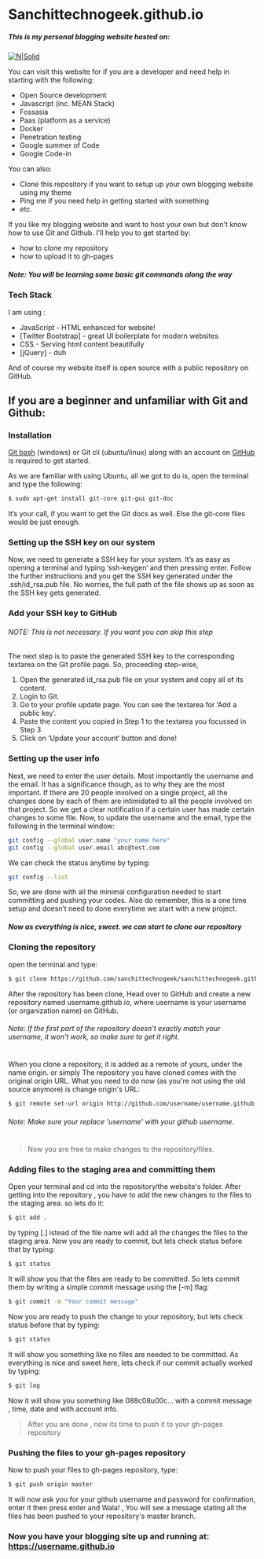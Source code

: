 # Sanchittechnogeek.github.io
##### This is my personal blogging website hosted on:

[![N|Solid](https://0ebdc219a6018a0b4949-5cd5d2f3f64eaf0eb4e05aee819f5378.ssl.cf5.rackcdn.com/workflows/deploy-to-github-pages/cover-deploy-to-github-pages.png)](https://pages.github.com/)

You can visit this website for if you are a developer and need help in starting with the following:

  - Open Source development
  - Javascript (inc. MEAN Stack)
  - Fossasia
  - Paas (platform as a service)
  - Docker
  - Penetration testing
  - Google summer of Code
  - Google Code-in

You can also:
  - Clone this repository if you want to setup up your own blogging website using my theme
  - Ping me if you need help in getting started with something
  - etc.

If you like my blogging website and want to host your own but don't know how to use Git and Github. I'll help you to get started by:  

- how to clone my repository
- how to upload it to gh-pages
##### Note: You will be learning some basic git commands along the way

### Tech Stack

I am using :

* JavaScript - HTML enhanced for website!
* [Twitter Bootstrap] - great UI boilerplate for modern websites
* CSS - Serving html content beautifully
* [jQuery] - duh

And of course my website itself is open source with a public repository on GitHub.

## If you are a beginner and unfamiliar with Git and Github:

### Installation

[Git bash](https://git-scm.com/download/win) (windows) or Git cli (ubuntu/linux) along with an account on [GitHub](https://github.com/join) is required to get started.

As we are familiar with using Ubuntu, all we got to do is, open the terminal and type the following:
```sh
$ sudo apt-get install git-core git-gui git-doc
```
It’s your call, if you want to get the Git docs as well. Else the git-core files would be just enough.

### Setting up the SSH key on our system

Now, we need to generate a SSH key for your system. It’s as easy as opening a terminal and typing ‘ssh-keygen‘ and then pressing enter. Follow the further instructions and you get the SSH key generated under the .ssh/id_rsa.pub file. No worries, the full path of the file shows up as soon as the SSH key gets generated.

### Add your SSH key to GitHub
###### NOTE: This is not necessary. If you want you can skip this step

The next step is to paste the generated SSH key to the corresponding textarea on the Git profile page. So, proceeding step-wise,
1. Open the generated id_rsa.pub file on your system and copy all of its content.
2. Login to Git.
3. Go to your profile update page. You can see the textarea for ‘Add a public key’.
4. Paste the content you copied in Step 1 to the textarea you focussed in Step 3
5. Click on ‘Update your account‘ button and done!

### Setting up the user info

Next, we need to enter the user details. Most importantly the username and the email. It has a significance though, as to why they are the most important.  If there are 20 people involved on a single project, all the changes done by each of them are intimidated to all the people involved on that project. So we get a clear notification if a certain user has made certain changes to some file. Now, to update the username and the email, type the following in the terminal window:
```sh
git config --global user.name "your name here"
git config --global user.email abc@test.com
```
We can check the status anytime by typing:

```sh
git config --list
```
So, we are done with all the minimal configuration needed to start committing and pushing your codes. Also do remember, this is a one time setup and doesn’t need to done everytime we start with a new project.
##### Now as everything is nice, sweet. we can start to clone our repository

### Cloning the repository
open the terminal and type:
```sh
$ git clone https://github.com/sanchittechnogeek/sanchittechnogeek.github.io.git
```

After the repository has been clone, Head over to GitHub and create a new repository named username.github.io, where username is your username (or organization name) on GitHub.
###### Note: If the first part of the repository doesn’t exactly match your username, it won’t work, so make sure to get it right.
#
When you clone a repository, it is added as a remote of yours, under the name origin. or simply The repository you have cloned comes with the original origin URL. What you need to do now (as you're not using the old source anymore) is change origin's URL:

```sh
$ git remote set-url origin http://github.com/username/username.github.io
```
###### Note: Make sure your replace 'username' with your github username.
#
>Now you are free to make changes to the repository/files.


### Adding files to the staging area and committing them

Open your terminal and cd into the repository/the website's folder. After getting into the repository , you have to add the new changes to the files to the staging area. so lets do it:
```sh
$ git add .
```
by typing [.] istead of the file name will add all the changes the files to the staging area. Now you are ready to commit, but lets check status before that by typing:
```sh
$ git status
```
It will show you that the files are ready to be committed. So lets commit them by writing a simple commit message using the [-m] flag:
```sh
$ git commit -m "Your commit message"
```
Now you are ready to push the change to your repository, but lets check status before that by typing:
```sh
$ git status
```
It will show you something like no files are needed to be committed.
As everything is nice and sweet here, lets check if our commit actually worked by typing:
```sh
$ git log
```
Now it will show you something like 088c08u00c... with a commit message , time, date and with account info.

>After you are done , now its time to push it to your gh-pages repository

### Pushing the files to your gh-pages repository

Now to push your files to gh-pages repository, type:
```sh
$ git push origin master
```
It will now ask you for your github username and password for confirmation, enter it then press enter and Wala! , You will see a message stating all the files has been pushed to your repository's master branch.

### Now you have your blogging site up and running at: https://username.github.io